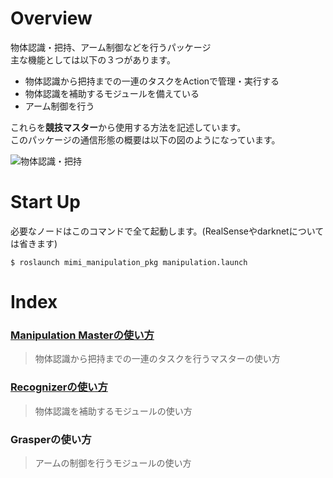 # Overview  
物体認識・把持、アーム制御などを行うパッケージ  
主な機能としては以下の３つがあります。  
- 物体認識から把持までの一連のタスクをActionで管理・実行する  
- 物体認識を補助するモジュールを備えている  
- アーム制御を行う  
  
これらを**競技マスター**から使用する方法を記述しています。  
このパッケージの通信形態の概要は以下の図のようになっています。  
  
![物体認識・把持](https://user-images.githubusercontent.com/33217285/76415666-ee49f280-63dc-11ea-93c2-8c845aeedfe9.png)  
  
# Start Up  
必要なノードはこのコマンドで全て起動します。(RealSenseやdarknetについては省きます)  

    $ roslaunch mimi_manipulation_pkg manipulation.launch  
  
# Index  
### [Manipulation Masterの使い方](/manipulation_master_readme.md)  
> 物体認識から把持までの一連のタスクを行うマスターの使い方  
### [Recognizerの使い方](/recognizer_readme.md)  
> 物体認識を補助するモジュールの使い方  
### Grasperの使い方  
> アームの制御を行うモジュールの使い方  
